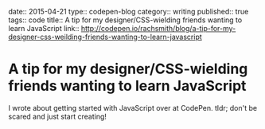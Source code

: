 date:: 2015-04-21
type:: codepen-blog
category:: writing
published:: true
tags:: code
title:: A tip for my designer/CSS-wielding friends wanting to learn JavaScript
link:: http://codepen.io/rachsmith/blog/a-tip-for-my-designer-css-weilding-friends-wanting-to-learn-javascript

# A tip for my designer/CSS-wielding friends wanting to learn JavaScript

I wrote about getting started with JavaScript over at CodePen. tldr; don't be scared and just start creating!
